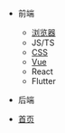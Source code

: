 - 前端
  - [浏览器](browser/)
  - JS/TS
  - [CSS](css/)
  - [Vue](vue/)
  - React
  - Flutter

- 后端

- [首页](README.md)
